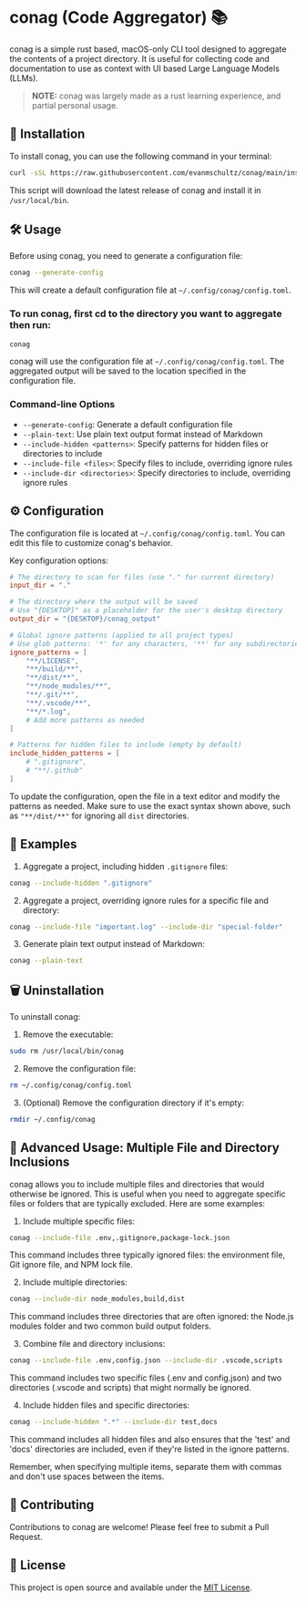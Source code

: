 # conag (Code Aggregator) 📚

conag is a simple rust based, macOS-only CLI tool designed to aggregate the contents of a project directory. It is useful for collecting code and documentation to use as context with UI based Large Language Models (LLMs).

>**NOTE:** conag was largely made as a rust learning experience, and partial personal usage.

## 🚀 Installation

To install conag, you can use the following command in your terminal:

```bash
curl -sSL https://raw.githubusercontent.com/evanmschultz/conag/main/install.sh | bash
```

This script will download the latest release of conag and install it in `/usr/local/bin`.

## 🛠️ Usage

Before using conag, you need to generate a configuration file:

```bash
conag --generate-config
```

This will create a default configuration file at `~/.config/conag/config.toml`.

### To run conag, first cd to the directory you want to aggregate then run:

```bash
conag 
```

conag will use the configuration file at `~/.config/conag/config.toml`. The aggregated output will be saved to the location specified in the configuration file.

### Command-line Options

- `--generate-config`: Generate a default configuration file
- `--plain-text`: Use plain text output format instead of Markdown
- `--include-hidden <patterns>`: Specify patterns for hidden files or directories to include
- `--include-file <files>`: Specify files to include, overriding ignore rules
- `--include-dir <directories>`: Specify directories to include, overriding ignore rules

## ⚙️ Configuration

The configuration file is located at `~/.config/conag/config.toml`. You can edit this file to customize conag's behavior.

Key configuration options:

```toml
# The directory to scan for files (use "." for current directory)
input_dir = "."

# The directory where the output will be saved
# Use "{DESKTOP}" as a placeholder for the user's desktop directory
output_dir = "{DESKTOP}/conag_output"

# Global ignore patterns (applied to all project types)
# Use glob patterns: '*' for any characters, '**' for any subdirectories
ignore_patterns = [
    "**/LICENSE",
    "**/build/**",
    "**/dist/**",
    "**/node_modules/**",
    "**/.git/**",
    "**/.vscode/**",
    "**/*.log",
    # Add more patterns as needed
]

# Patterns for hidden files to include (empty by default)
include_hidden_patterns = [
    # ".gitignore",
    # "**/.github"
]
```

To update the configuration, open the file in a text editor and modify the patterns as needed. Make sure to use the exact syntax shown above, such as `"**/dist/**"` for ignoring all `dist` directories.

## 🌟 Examples

1. Aggregate a project, including hidden `.gitignore` files:

```bash
conag --include-hidden ".gitignore"
```

2. Aggregate a project, overriding ignore rules for a specific file and directory:

```bash
conag --include-file "important.log" --include-dir "special-folder"
```

3. Generate plain text output instead of Markdown:

```bash
conag --plain-text
```

## 🗑️ Uninstallation

To uninstall conag:

1. Remove the executable:

```bash
sudo rm /usr/local/bin/conag
```

2. Remove the configuration file:

```bash
rm ~/.config/conag/config.toml
```

3. (Optional) Remove the configuration directory if it's empty:

```bash
rmdir ~/.config/conag
```

## 🔧 Advanced Usage: Multiple File and Directory Inclusions

conag allows you to include multiple files and directories that would otherwise be ignored. This is useful when you need to aggregate specific files or folders that are typically excluded. Here are some examples:

1. Include multiple specific files:

```bash
conag --include-file .env,.gitignore,package-lock.json
```

This command includes three typically ignored files: the environment file, Git ignore file, and NPM lock file.

2. Include multiple directories:

```bash
conag --include-dir node_modules,build,dist
```

This command includes three directories that are often ignored: the Node.js modules folder and two common build output folders.

3. Combine file and directory inclusions:

```bash
conag --include-file .env,config.json --include-dir .vscode,scripts
```

This command includes two specific files (.env and config.json) and two directories (.vscode and scripts) that might normally be ignored.

4. Include hidden files and specific directories:

```bash
conag --include-hidden ".*" --include-dir test,docs
```

This command includes all hidden files and also ensures that the 'test' and 'docs' directories are included, even if they're listed in the ignore patterns.

Remember, when specifying multiple items, separate them with commas and don't use spaces between the items.

## 🤝 Contributing

Contributions to conag are welcome! Please feel free to submit a Pull Request.

## 📄 License

This project is open source and available under the [MIT License](LICENSE).